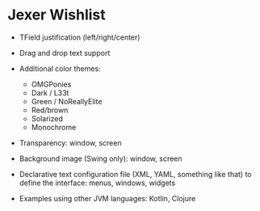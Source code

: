 Jexer Wishlist
==============

* TField justification (left/right/center)

* Drag and drop text support

* Additional color themes:
  - OMGPonies
  - Dark / L33t
  - Green / NoReallyElite
  - Red/brown
  - Solarized
  - Monochrome

* Transparency: window, screen

* Background image (Swing only): window, screen

* Declarative text configuration file (XML, YAML, something like that)
  to define the interface: menus, windows, widgets

* Examples using other JVM languages: Kotlin, Clojure